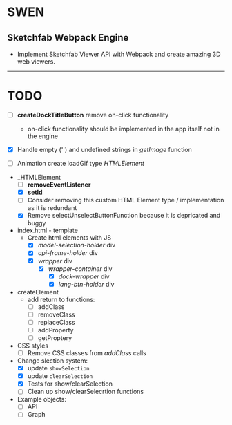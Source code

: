 # SWEN

## Sketchfab Webpack Engine

* Implement Sketchfab Viewer API with Webpack and create amazing 3D web viewers.

---

# TODO

* [ ] **createDockTitleButton** remove on-click functionality
  *  on-click functionality should be implemented in the app itself not in the engine

* [x] Handle empty ('') and undefined strings in *getImage* function 

* [ ] Animation create loadGif type _HTMLElement_

* _HTMLElement 
  * [ ] **removeEventListener**
  * [x] **setId**
  * [ ] Consider removing this custom HTML Element type / implementation as it is redundant
  * [x] Remove selectUnselectButtonFunction because it is depricated and buggy

* index.html - template
  * Create html elements with JS
    * [x] *model-selection-holder* div
    * [X] *api-frame-holder* div
    * [x] *wrapper* div
      * [x] *wrapper-container* div
        * [x] *dock-wrapper* div
        * [x] *lang-btn-holder* div

* createElement
  * add return to functions:
    * [ ] addClass
    * [ ] removeClass
    * [ ] replaceClass
    * [ ] addProperty
    * [ ] getProptery

* CSS styles
  * [ ] Remove CSS classes from *addClass* calls

* Change slection system:
    * [x] update ```showSelection```
    * [x] update ```clearSelection```
    * [x] Tests for show/clearSelection
    * [ ] Clean up show/clearSelecrtion functions

* Example objects:
  * [ ] API
  * [ ] Graph 
